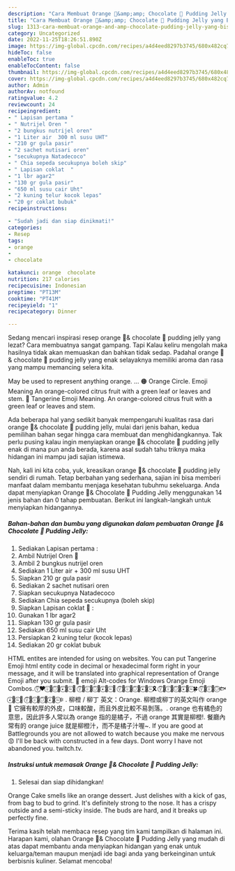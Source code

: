 ```yaml
---
description: "Cara Membuat Orange 🍊&amp;amp; Chocolate 🍫 Pudding Jelly yang Bisa Manjain Lidah"
title: "Cara Membuat Orange 🍊&amp;amp; Chocolate 🍫 Pudding Jelly yang Bisa Manjain Lidah"
slug: 1313-cara-membuat-orange-and-amp-chocolate-pudding-jelly-yang-bisa-manjain-lidah
category: Uncategorized
date: 2022-11-25T18:26:51.890Z
image: https://img-global.cpcdn.com/recipes/a4d4eed8297b3745/680x482cq70/orange-chocolate-pudding-jelly-foto-resep-utama.jpg
hideToc: false
enableToc: true
enableTocContent: false
thumbnail: https://img-global.cpcdn.com/recipes/a4d4eed8297b3745/680x482cq70/orange-chocolate-pudding-jelly-foto-resep-utama.jpg
cover: https://img-global.cpcdn.com/recipes/a4d4eed8297b3745/680x482cq70/orange-chocolate-pudding-jelly-foto-resep-utama.jpg
author: Admin
authorAv: notfound
ratingvalue: 4.2
reviewcount: 24
recipeingredient:
- " Lapisan pertama "
- " Nutrijel Oren "
- "2 bungkus nutrijel oren"
- "1 Liter air  300 ml susu UHT"
- "210 gr gula pasir"
- "2 sachet nutisari oren"
- "secukupnya Natadecoco"
- " Chia sepeda secukupnya boleh skip"
- " Lapisan coklat  "
- "1 lbr agar2"
- "130 gr gula pasir"
- "650 ml susu cair Uht"
- "2 kuning telur kocok lepas"
- "20 gr coklat bubuk"
recipeinstructions:

- "Sudah jadi dan siap dinikmati!"
categories:
- Resep
tags:
- orange
- 
- chocolate

katakunci: orange  chocolate 
nutrition: 217 calories
recipecuisine: Indonesian
preptime: "PT13M"
cooktime: "PT41M"
recipeyield: "1"
recipecategory: Dinner

---
```



Sedang mencari inspirasi resep orange 🍊&amp; chocolate 🍫 pudding jelly yang lezat? Cara membuatnya sangat gampang. Tapi Kalau keliru mengolah maka hasilnya tidak akan memuaskan dan bahkan tidak sedap. Padahal orange 🍊&amp; chocolate 🍫 pudding jelly yang enak selayaknya memiliki aroma dan rasa yang mampu memancing selera kita.


May be used to represent anything orange. … 🟠 Orange Circle. Emoji Meaning An orange-colored citrus fruit with a green leaf or leaves and stem. 🍊 Tangerine Emoji Meaning. An orange-colored citrus fruit with a green leaf or leaves and stem.

Ada beberapa hal yang sedikit banyak mempengaruhi kualitas rasa dari orange 🍊&amp; chocolate 🍫 pudding jelly, mulai dari jenis bahan, kedua pemilihan bahan segar hingga cara membuat dan menghidangkannya. Tak perlu pusing kalau ingin menyiapkan orange 🍊&amp; chocolate 🍫 pudding jelly enak di mana pun anda berada, karena asal sudah tahu triknya maka hidangan ini mampu jadi sajian istimewa.


Nah, kali ini kita coba, yuk, kreasikan orange 🍊&amp; chocolate 🍫 pudding jelly sendiri di rumah. Tetap berbahan yang sederhana, sajian ini bisa memberi manfaat dalam membantu menjaga kesehatan tubuhmu sekeluarga. Anda dapat menyiapkan Orange 🍊&amp; Chocolate 🍫 Pudding Jelly menggunakan 14 jenis bahan dan 0 tahap pembuatan. Berikut ini langkah-langkah untuk menyiapkan hidangannya.

<!--inarticleads1-->

##### Bahan-bahan dan bumbu yang digunakan dalam pembuatan Orange 🍊&amp; Chocolate 🍫 Pudding Jelly:

1. Sediakan  Lapisan pertama :
1. Ambil  Nutrijel Oren 🍊
1. Ambil 2 bungkus nutrijel oren
1. Sediakan 1 Liter air + 300 ml susu UHT
1. Siapkan 210 gr gula pasir
1. Sediakan 2 sachet nutisari oren
1. Siapkan secukupnya Natadecoco
1. Sediakan  Chia sepeda secukupnya (boleh skip)
1. Siapkan  Lapisan coklat 🍫 :
1. Gunakan 1 lbr agar2
1. Siapkan 130 gr gula pasir
1. Sediakan 650 ml susu cair Uht
1. Persiapkan 2 kuning telur (kocok lepas)
1. Sediakan 20 gr coklat bubuk


HTML entites are intended for using on websites. You can put Tangerine Emoji html entity code in decimal or hexadecimal form right in your message, and it will be translated into graphical representation of Orange Emoji after you submit. 🍊 emoji Alt-codes for Windows Orange Emoji Combos. ⍢⃝♥️⍤⃝🍎⍥⃝🍉⍣⃝🍒⍨⃝🍓 ⍢⃝🧡⍤⃝🍊⍥⃝🥐⍣⃝🍔⍨⃝🎃 ⍢⃝💛⍤⃝🍯⍥⃝🍋⍣⃝🌻⍨⃝🎗 ⍢⃝💚⍤⃝🍏⍥⃝🥝⍣⃝🥑⍨⃝🍀 ⍢⃝💙⍤⃝🐳⍥⃝🐟⍣⃝🐬⍨⃝💎 ⍢⃝💜⍤⃝🍆⍥⃝🍇⍣⃝👾⍨⃝🔯 . 柳橙 / 柳丁 英文：Orange. 柳橙或柳丁的英文叫作 orange 🍊 它擁有較厚的外皮，口味較酸，而且外皮比較不易剝落。. orange 也有橘色的意思，因此許多人常以為 orange 指的是橘子，不過 orange 其實是柳橙!. 餐廳內常有的 orange juice 就是柳橙汁，而不是橘子汁喔~. If you are good at Battlegrounds you are not allowed to watch because you make me nervous 😡 I&#39;ll be back with constructed in a few days. Dont worry I have not abandoned you. twitch.tv. 

<!--inarticleads2-->

##### Instruksi untuk memasak Orange 🍊&amp; Chocolate 🍫 Pudding Jelly:


1. Selesai dan siap dihidangkan!

Orange Cake smells like an orange dessert. Just delishes with a kick of gas, from bag to bud to grind. It&#39;s definitely strong to the nose. It has a crispy outside and a semi-sticky inside. The buds are hard, and it breaks up perfectly fine. 

Terima kasih telah membaca resep yang tim kami tampilkan di halaman ini. Harapan kami, olahan Orange 🍊&amp; Chocolate 🍫 Pudding Jelly yang mudah di atas dapat membantu anda menyiapkan hidangan yang enak untuk keluarga/teman maupun menjadi ide bagi anda yang berkeinginan untuk berbisnis kuliner. Selamat mencoba!
